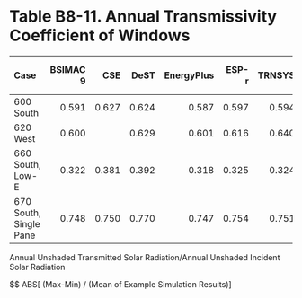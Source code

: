 # Table B8-11. Annual Transmissivity Coefficient of Windows
| Case                   | BSIMAC 9 |   CSE |  DeST | EnergyPlus | ESP-r | TRNSYS |     |   Min |   Max |  Mean | Dev % $$ |     | TestSoftware1 | 
|:---------------------- | --------:| -----:| -----:| ----------:| -----:| ------:| ---:| -----:| -----:| -----:| --------:| ---:| -------------:| 
| 600 South              |    0.591 | 0.627 | 0.624 |      0.587 | 0.597 |  0.594 |     | 0.587 | 0.627 | 0.603 |      6.7 |     |         0.587 | 
| 620 West               |    0.600 |       | 0.629 |      0.601 | 0.616 |  0.640 |     | 0.600 | 0.640 | 0.617 |      6.5 |     |         0.601 | 
| 660 South, Low-E       |    0.322 | 0.381 | 0.392 |      0.318 | 0.325 |  0.324 |     | 0.318 | 0.392 | 0.344 |     21.6 |     |         0.318 | 
| 670 South, Single Pane |    0.748 | 0.750 | 0.770 |      0.747 | 0.754 |  0.751 |     | 0.747 | 0.770 | 0.753 |      3.1 |     |         0.747 | 

Annual Unshaded Transmitted Solar Radiation/Annual Unshaded Incident Solar Radiation

$$ ABS[ (Max-Min) / (Mean of Example Simulation Results)]


